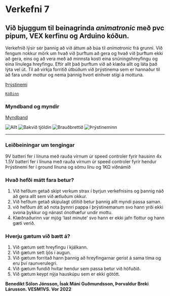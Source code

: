 # Verkefni 7
## Við bjuggum til beinagrinda *animatronic* með pvc pípum, VEX kerfinu og Arduino kóðun.

Verkefnið lýsir sér þannig að við áttum að búa til *animatronic* frá grunni. Við fengum nokkur mörk um hvað við þurftum að gera og hvað við þurftum ekki að gera, eins og að vera með að minnsta kosti eina snúningshreyfingu og eina línulega hreyfingu. Eftir allt það þurftum við að klæða allt og láta það lýta vel út. Til að virkja forritið útbúðum við þrýstinema sem er hannaður til að fara undir mottur og nema þannig hvort einhver stígi á mottuna.

[Þrýstinemi](https://www.instructables.com/Use-a-DIY-Pressure-Plate-Switch-to-Automate-Your-H/)

[`Kóðinn`](https://github.com/MoonMan420/Verkefni-7/blob/main/K%C3%B3%C3%B0i)

### Myndband og myndir

[Myndband](https://youtu.be/khBM82CVXr4)

![Allt](https://user-images.githubusercontent.com/34522977/156190364-ae93f6d3-082e-4284-9b50-0e91f6f10294.jpg)
![Bakvið tjöldin](https://user-images.githubusercontent.com/34522977/156190382-737edb4a-70a4-4a78-b62d-c3b060af3e98.jpg)
![Brauðbrettið](https://user-images.githubusercontent.com/34522977/156190410-ba9c7710-1111-41a8-bc33-68a8e7cc14c1.jpg)
![Þrýstineminn](https://user-images.githubusercontent.com/34522977/156190398-c1d0b7f3-1c08-4a41-8c0e-76ff8e0ac4dd.jpg)

---

### Leiðbeiningar um tengingar
9V batterí fer í línuna með rauða vírnum úr speed controler fyrir hausinn
4x 1.5V batterí fer í línuna með rauða vírnum úr speed controler fyrir hendur
Þrýstinemi fer í ground línuna og sömu línu og 1KΩ viðnámið

### Hvað hefði mátt fara betur?
1. Við hefðum getað skipt verkum strax í byrjun verkefnisins og þannig náð að gera allt sem við ætluðum okkur.
2. Við hefðum getað skipulagt útlitið betur þannig allt myndi passa saman.
3. við hefðum átt að nota þynnri pappa í þrýstinemanum svo hann yrði ekki svona þykkur og nánast ónothæfur undir mottu.
4. Klæðnaðurinn var mjög 'last minute' svo hann er ekki jafn flottur og hann gæti verið.

### Hverju gætum við bætt á?
1. Við gætum sett hreyfingu í kjálkann.
2. Við gætum sett ljós í augun.
3. Við gætum forritað hann þannig að hreyfingarnar gerist á sama tíma og eru því raunverulegri.
4. Við gætum fundið hvítar hendur sem passa betur við höfuðið.
5. Við gætum keypt nýja hauskúpu sem er ekki götótt.

**Benedikt Sólon Jónsson, Ísak Máni Guðmundsson, Þorvaldur Breki Lárusson. VESM1VS. Vor 2022**

